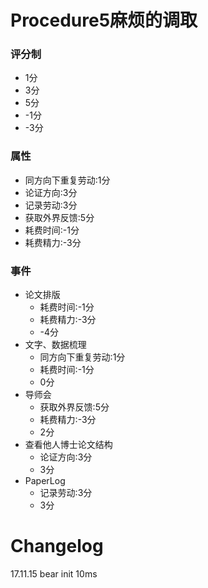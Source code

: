 # Procedure5麻烦的调取

### 评分制
- 1分
- 3分
- 5分
- -1分
- -3分

### 属性
- 同方向下重复劳动:1分
- 论证方向:3分
- 记录劳动:3分
- 获取外界反馈:5分
- 耗费时间:-1分
- 耗费精力:-3分

### 事件
- 论文排版
    + 耗费时间:-1分
    + 耗费精力:-3分
    + -4分
- 文字、数据梳理
    + 同方向下重复劳动:1分
    + 耗费时间:-1分
    + 0分
- 导师会
    + 获取外界反馈:5分
    + 耗费精力:-3分
    + 2分
- 查看他人博士论文结构
    + 论证方向:3分
    + 3分
- PaperLog
    + 记录劳动:3分
    + 3分

# Changelog 
17.11.15 bear init 10ms